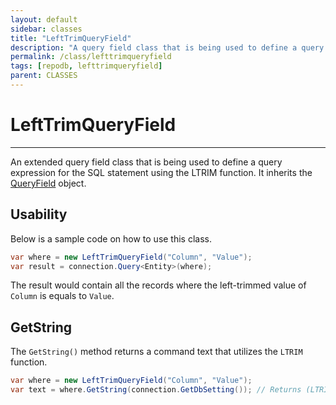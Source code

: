 ```yaml
---
layout: default
sidebar: classes
title: "LeftTrimQueryField"
description: "A query field class that is being used to define a query expression for the SQL statement using the LTRIM function."
permalink: /class/lefttrimqueryfield
tags: [repodb, lefttrimqueryfield]
parent: CLASSES
---
```


# LeftTrimQueryField

---

An extended query field class that is being used to define a query expression for the SQL statement using the LTRIM function. It inherits the [QueryField](/class/queryfield) object.

## Usability

Below is a sample code on how to use this class.

```csharp
var where = new LeftTrimQueryField("Column", "Value");
var result = connection.Query<Entity>(where);
```

The result would contain all the records where the left-trimmed value of `Column` is equals to `Value`.

## GetString

The `GetString()` method returns a command text that utilizes the `LTRIM` function.

```csharp
var where = new LeftTrimQueryField("Column", "Value");
var text = where.GetString(connection.GetDbSetting()); // Returns (LTRIM([Column]) = @Column)
```
